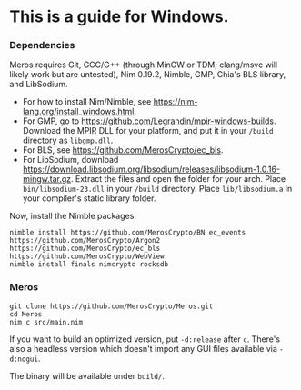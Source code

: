 # This is a guide for Windows.

### Dependencies

Meros requires Git, GCC/G++ (through MinGW or TDM; clang/msvc will likely work but are untested), Nim 0.19.2, Nimble, GMP, Chia's BLS library, and LibSodium.

- For how to install Nim/Nimble, see https://nim-lang.org/install_windows.html.
- For GMP, go to https://github.com/Legrandin/mpir-windows-builds. Download the MPIR DLL for your platform, and put it in your `/build` directory as `libgmp.dll`.
- For BLS, see https://github.com/MerosCrypto/ec_bls.
- For LibSodium, download https://download.libsodium.org/libsodium/releases/libsodium-1.0.16-mingw.tar.gz. Extract the files and open the folder for your arch. Place `bin/libsodium-23.dll` in your `/build` directory. Place `lib/libsodium.a` in your compiler's static library folder.

Now, install the Nimble packages.

```
nimble install https://github.com/MerosCrypto/BN ec_events https://github.com/MerosCrypto/Argon2 https://github.com/MerosCrypto/ec_bls https://github.com/MerosCrypto/WebView
nimble install finals nimcrypto rocksdb
```

### Meros

```
git clone https://github.com/MerosCrypto/Meros.git
cd Meros
nim c src/main.nim
```

If you want to build an optimized version, put `-d:release` after `c`. There's also a headless version which doesn't import any GUI files available via `-d:nogui`.

The binary will be available under `build/`.
